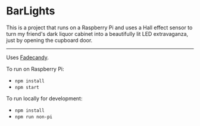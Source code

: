 # BarLights

This is a project that runs on a Raspberry Pi and uses a Hall effect sensor to turn my friend's dark liquor cabinet into a beautifully lit LED extravaganza, just by opening the cupboard door.

---

Uses [Fadecandy](https://github.com/scanlime/fadecandy).

To run on Raspberry Pi:

- `npm install`
- `npm start`

To run locally for development:

- `npm install`
- `npm run non-pi`